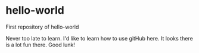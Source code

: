 # hello-world
First repository of hello-world

Never too late to learn.
I'd like to learn how to use gitHub here. It looks there is a lot fun there.
Good lunk!
